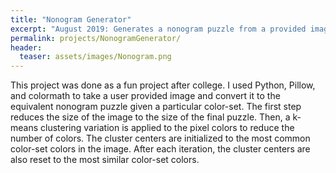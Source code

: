 ```yaml
---
title: "Nonogram Generator"
excerpt: "August 2019: Generates a nonogram puzzle from a provided image"
permalink: projects/NonogramGenerator/
header:
  teaser: assets/images/Nonogram.png
---
```


This project was done as a fun project after college.  I used Python, Pillow, and colormath  to take a user provided image and convert it to the equivalent nonogram puzzle given a particular color-set.  The first step reduces the size of the image to the size of the final puzzle.  Then, a k-means clustering variation is applied to the pixel colors to reduce the number of colors.  The cluster centers are initialized to the most common color-set colors in the image.  After each iteration, the cluster centers are also reset to the most similar color-set colors.